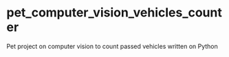 # pet_computer_vision_vehicles_counter
Pet project on computer vision to count passed vehicles written on Python
